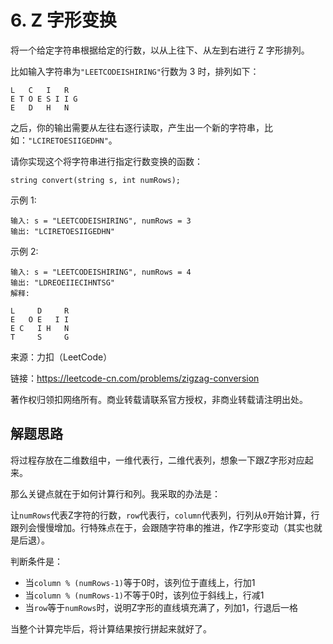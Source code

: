 # 6. Z 字形变换
将一个给定字符串根据给定的行数，以从上往下、从左到右进行 Z 字形排列。

比如输入字符串为`"LEETCODEISHIRING"`行数为 3 时，排列如下：

```
L   C   I   R
E T O E S I I G
E   D   H   N
```

之后，你的输出需要从左往右逐行读取，产生出一个新的字符串，比如：`"LCIRETOESIIGEDHN"`。

请你实现这个将字符串进行指定行数变换的函数：

```
string convert(string s, int numRows);
```

示例 1:

```
输入: s = "LEETCODEISHIRING", numRows = 3
输出: "LCIRETOESIIGEDHN"
```

示例 2:

```
输入: s = "LEETCODEISHIRING", numRows = 4
输出: "LDREOEIIECIHNTSG"
解释:

L     D     R
E   O E   I I
E C   I H   N
T     S     G
```

来源：力扣（LeetCode）

链接：https://leetcode-cn.com/problems/zigzag-conversion

著作权归领扣网络所有。商业转载请联系官方授权，非商业转载请注明出处。

## 解题思路

将过程存放在二维数组中，一维代表行，二维代表列，想象一下跟Z字形对应起来。

那么关键点就在于如何计算行和列。我采取的办法是：

让`numRows`代表Z字符的行数，`row`代表行，`column`代表列，行列从`0`开始计算，行跟列会慢慢增加。行特殊点在于，会跟随字符串的推进，作Z字形变动（其实也就是后退）。

判断条件是：

- 当`column % (numRows-1)`等于0时，该列位于直线上，行加1
- 当`column % (numRows-1)`不等于0时，该列位于斜线上，行减1
- 当`row`等于`numRows`时，说明Z字形的直线填充满了，列加1，行退后一格

当整个计算完毕后，将计算结果按行拼起来就好了。
